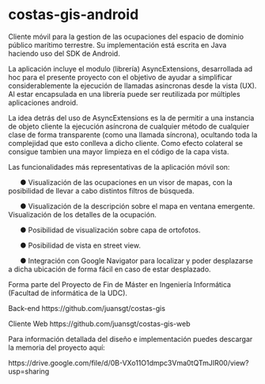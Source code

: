 # costas-gis-android
Cliente móvil para la gestion de las ocupaciones del espacio de dominio público marítimo terrestre. Su implementación está escrita en Java haciendo uso del SDK de Android.
<p></p>
La aplicación incluye el modulo (librería) AsyncExtensions, desarrollada ad hoc para el presente proyecto con el
objetivo de ayudar a simplificar considerablemente la ejecución de llamadas asincronas desde la vista (UX). Al estar encapsulada en una librería puede ser reutilizada por múltiples aplicaciones android. 
<p></p>
La idea detrás del uso de AsyncExtensions es la de permitir a una instancia de objeto cliente la
ejecución asíncrona de cualquier método de cualquier clase de forma transparente (como una llamada síncrona), ocultando toda la complejidad que esto conlleva a dicho cliente. Como efecto colateral se consigue tambien una mayor limpieza en el código de la capa vista.
<p></p>
Las funcionalidades más representativas de la aplicación móvil son:
<p></p>
&nbsp;&nbsp;&nbsp;&nbsp;&nbsp;&nbsp;● Visualización de las ocupaciones en un visor de mapas, con la posibilidad de
llevar a cabo distintos filtros de búsqueda.<p></p>
&nbsp;&nbsp;&nbsp;&nbsp;&nbsp;&nbsp;● Visualización de la descripción sobre el mapa en ventana emergente.
Visualización de los detalles de la ocupación.<p></p>
&nbsp;&nbsp;&nbsp;&nbsp;&nbsp;&nbsp;● Posibilidad de visualización sobre capa de ortofotos.<p></p>
&nbsp;&nbsp;&nbsp;&nbsp;&nbsp;&nbsp;● Posibilidad de vista en street view.<p></p>
&nbsp;&nbsp;&nbsp;&nbsp;&nbsp;&nbsp;● Integración con Google Navigator para localizar y poder desplazarse a dicha
ubicación de forma fácil en caso de estar desplazado.<p></p>
Forma parte del Proyecto de Fin de Máster en Ingeniería Informática (Facultad de informática de la UDC).
<p></p>
Back-end https://github.com/juansgt/costas-gis
<p></p>
Cliente Web https://github.com/juansgt/costas-gis-web
<p></p>
Para información detallada del diseño e implementación puedes descargar la memoria del proyecto aquí: 
<p></p>
https://drive.google.com/file/d/0B-VXo11O1dmpc3Vma0tQTmJIR00/view?usp=sharing
